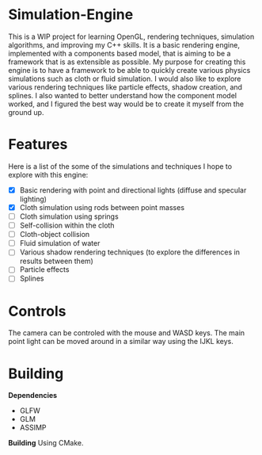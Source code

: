 # Simulation-Engine
This is a WIP project for learning OpenGL, rendering techniques, simulation algorithms, and improving my C++ skills.  It is a basic rendering engine, implemented with a components based model, that is aiming to be a framework that is as extensible as possible.  My purpose for creating this engine is to have a framework to be able to quickly create various physics simulations such as cloth or fluid simulation.  I would also like to explore various rendering techniques like particle effects, shadow creation, and splines.  I also wanted to better understand how the component model worked, and I figured the best way would be to create it myself from the ground up.


# Features
Here is a list of the some of the simulations and techniques I hope to explore with this engine:

- [x] Basic rendering with point and directional lights (diffuse and specular lighting) 
- [x] Cloth simulation using rods between point masses
- [ ] Cloth simulation using springs
- [ ] Self-collision within the cloth
- [ ] Cloth-object collision
- [ ] Fluid simulation of water
- [ ] Various shadow rendering techniques (to explore the differences in results between them)
- [ ] Particle effects
- [ ] Splines

# Controls

The camera can be controled with the mouse and WASD keys.  The main point light can be moved around in a similar way using the IJKL keys.

# Building
**Dependencies** 
- GLFW
- GLM
- ASSIMP

**Building**
Using CMake.
